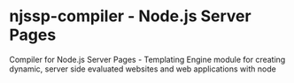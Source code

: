 # njssp-compiler - Node.js Server Pages

Compiler for Node.js Server Pages - Templating Engine module for creating dynamic, server side evaluated websites and web applications with node
